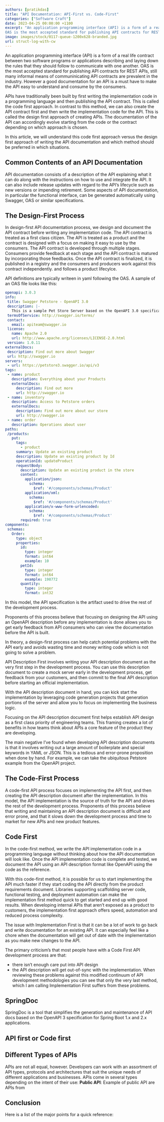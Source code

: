 ```yaml
---
authors: [pratikdas]
title: "API Documentation: API-First vs. Code-First"
categories: ["Software Craft"]
date: 2023-04-25 00:00:00 +1100
excerpt: "An application programming interface (API) is a form of a real life contract between two  software programs or applications describing and laying down the rules that they should follow to communicate with one another. 
OAS is the most accepted standard for publishing API contracts for REST APIs, still many informal means of communinicating API contracts are prevalent in the industry. However a good documentation for an API is a must have to make the API easy to understand and consume by the consumers."
image: images/stock/0117-queue-1200x628-branded.jpg
url: struct-log-with-cw
---
```


An application programming interface (API) is a form of a real life contract between two  software programs or applications describing and laying down the rules that they should follow to communicate with one another. 
OAS is the most accepted standard for publishing API contracts for REST APIs, still many informal means of communinicating API contracts are prevalent in the industry. However a good documentation for an API is a must have to make the API easy to understand and consume by the consumers. 

APIs have traditionally been built by first writing the implementation code in a programming language and then publishing the API contract. This is called the code first approach. In contrast to this method, we can also create the API contract first and then write the implementation code for the API. This is called the design first approach of creating APIs. The documentation of the API can accordingly evolve starting from the code or the contract depending on which approach is chosen. 

In this article, we will understand this code first approach versus the design first approach of writing the API documentation and which method should be preferred in which situations.

## Common Contents of an API Documentation
API documentation consists of a description of the API explaining what it can do along with the instructions on how to use and integrate the API. It can also include release updates with regard to the API’s lifecycle such as new versions or impending retirement. Some aspects of API documentation, in particular the functional interface, can be generated automatically using Swagger, OAS or similar specifications.
 
## The Design-First Process

In design-first API documentation process, we design and document the API contract before writing any implementation code. The API contract is treated as a first class citizen.
The API is treated as a product and the contract is designed with a focus on making it easy to use by the consumers. The API contract is developed through multiple stages. Consumers provide feedback at each stage and the API contract is matured by incorporating those feedbacks. Once the API contract is finalized, it is published in a registry and the consumers and producers work against this contract independently.
 and follows a product lifecylce.

 API definitions are typically writeen in yaml following the OAS. A sample of an OAS file looks like this:

 ```yaml
openapi: 3.0.3
info:
  title: Swagger Petstore - OpenAPI 3.0
  description: |-
    This is a sample Pet Store Server based on the OpenAPI 3.0 specification.  You can ...
  termsOfService: http://swagger.io/terms/
  contact:
    email: apiteam@swagger.io
  license:
    name: Apache 2.0
    url: http://www.apache.org/licenses/LICENSE-2.0.html
  version: 1.0.11
externalDocs:
  description: Find out more about Swagger
  url: http://swagger.io
servers:
  - url: https://petstore3.swagger.io/api/v3
tags:
  - name: product
    description: Everything about your Products
    externalDocs:
      description: Find out more
      url: http://swagger.io
  - name: inventory
    description: Access to Petstore orders
    externalDocs:
      description: Find out more about our store
      url: http://swagger.io
  - name: order
    description: Operations about user
paths:
  /products:
    put:
      tags:
        - product
      summary: Update an existing product
      description: Update an existing product by Id
      operationId: updateProduct
      requestBody:
        description: Update an existing product in the store
        content:
          application/json:
            schema:
              $ref: '#/components/schemas/Product'
          application/xml:
            schema:
              $ref: '#/components/schemas/Product'
          application/x-www-form-urlencoded:
            schema:
              $ref: '#/components/schemas/Product'
        required: true
components:
  schemas:
    Order:
      type: object
      properties:
        id:
          type: integer
          format: int64
          example: 10
        petId:
          type: integer
          format: int64
          example: 198772
        quantity:
          type: integer
          format: int32
 ```

In this model, the API specification is the artifact used to drive the rest of the development process.

Proponents of this process believe that focusing on designing the API using an OpenAPI description before any implementation is done allows you to get early feedback from API consumers who can view the documentation before the API is built.

In theory, a design-first process can help catch potential problems with the API early and avoids wasting time and money writing code which is not going to solve a problem.

API Description First involves writing your API description document as the very first step in the development process. You can use this description document to create a mock server early in the development process, get feedback from your customers, and then commit to the final API description before starting an official implementation.

With the API description document in hand, you can kick start the implementation by leveraging code generation projects that generation portions of the server and allow you to focus on implementing the business logic.

Focusing on the API description document first helps establish API design as a first class priority of engineering teams. This framing creates a lot of benefits in how teams think about APIs a core feature of the product they are developing.

The main negative I’ve found when developing API description documents is that it involves writing out a large amount of boilerplate and special keywords in YAML or JSON. This is a tedious and error-prone proposition when done by hand. For example, we can take the ubiquitous Petstore example from the OpenAPI project.

## The Code-First Process

A code-first API process focuses on implementing the API first, and then creating the API description document after the implementation. In this model, the API implementation is the source of truth for the API and drives the rest of the development process.
Proponents of this process believe that writing and maintaining an API description document is difficult and error prone, and that it slows down the development process and time to market for new APIs and new product features.

## Code First
In the code-first method, we write the API implementation code in a programming language without thinking about how the API documentation will look like.
Once the API implementation code is complete and tested, we document the API using an API description format like OpenAPI using the code as the reference.

With this code-first method, it is possible for us to start implementing the API much faster if they start coding the API directly from the product requirements document. Libraries supporting scaffolding server code, functional testing, and deployment automation can make the implementation first method quick to get started and end up with good results. When developing internal APIs that aren’t exposed as a product to customers, the implementation first approach offers speed, automation and reduced process complexity.

The issue with Implementation First is that it can be a lot of work to go back and write documentation for an existing API. It can especially feel like a chore when the documentation will get out of date with the implementation as you make new changes to the API.

The primary criticism’s that most people have with a Code First API development process are that:
- there isn’t enough care put into API design 
- the API description will get out-of-sync with the implementation. 
When reviewing these problems against this modified continuum of API development methodologies you can see that only the very last method, which I am calling Implementation First suffers from these problems.

## SpringDoc 
SpringDoc is a tool that simplifies the generation and maintenance of API docs based on the OpenAPI 3 specification for Spring Boot 1.x and 2.x applications.

## API first or Code first

## Different Types of APIs
APIs are not all equal, however. Developers can work with an assortment of API types, protocols and architectures that suit the unique needs of different applications and businesses.
APIs come in several types depending on the intent of their use:
**Public API**: Example of public API are APIs from 

## Conclusion

Here is a list of the major points for a quick reference:


